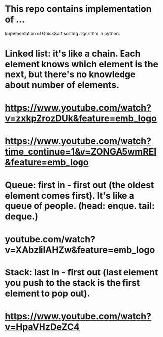 # This repo contains implementation of ...

Impementation of QuickSort sorting algorithm in python.

# Linked list: it's like a chain. Each element knows which element is the next, but there's no knowledge about number of elements.
# https://www.youtube.com/watch?v=zxkpZrozDUk&feature=emb_logo
# https://www.youtube.com/watch?time_continue=1&v=ZONGA5wmREI&feature=emb_logo

# Queue: first in - first out (the oldest element comes first). It's like a queue of people.  (head: enque. tail: deque.)
# youtube.com/watch?v=XAbzlilAHZw&feature=emb_logo

# Stack: last in - first out (last element you push to the stack is the first element to pop out).
# https://www.youtube.com/watch?v=HpaVHzDeZC4
